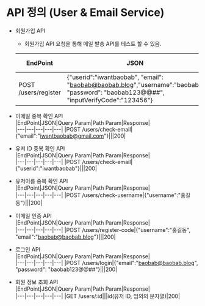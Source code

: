 # API 정의 (User & Email Service)
- 회원가입 API  
  - 회원가입 API 요청을 통해 메일 발송 API를 테스트 할 수 있음.  
  
  |EndPoint|JSON|Query Param|Path Param|Response|  
  |---|---|---|---|---|
  |POST /users/register|{"userid":"iwantbaobab", "email": "baobab@baobab.blog","username":"baobab", "password": "baobab123@@##", "inputVerifyCode":"123456"}|||201|  

- 이메일 중복 확인 API  
  |EndPoint|JSON|Query Param|Path Param|Response|  
  |---|---|---|---|---|
  |POST /users/check-email|{"email":"iwantbaobab@gmail.com"}|||200|

- 유저 ID 중복 확인 API  
  |EndPoint|JSON|Query Param|Path Param|Response|  
  |---|---|---|---|---|
  |POST /users/check-email|{"userid":"iwantbaobab"}|||200|

- 유저이름 중복 확인 API  
  |EndPoint|JSON|Query Param|Path Param|Response|  
  |---|---|---|---|---|
  |POST /users/check-username|{"username":"홍길동"}|||200|
  
- 이메일 인증 API  
  |EndPoint|JSON|Query Param|Path Param|Response|  
  |---|---|---|---|---|
  |POST /users/register-code|{"username":"홍길동", "email":"baobab@baobab.blog"}|||200|      
  
- 로그인 API  
  |EndPoint|JSON|Query Param|Path Param|Response|  
  |---|---|---|---|---|
  |POST /users/login|{"email":"baobab@baobab.blog", "password": "baobab123@@##"}|||200|  

- 회원 정보 조회 API  
  |EndPoint|JSON|Query Param|Path Param|Response|  
  |---|---|---|---|---|
  |GET /users/:id|||id(유저 ID, 임의의 문자열)|200|      